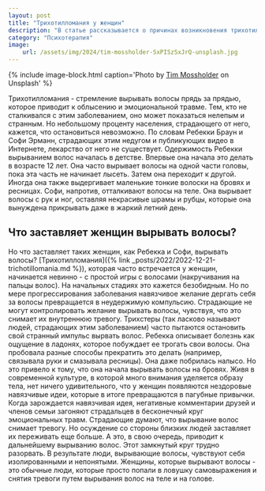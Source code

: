 ```yaml
---
layout: post
title: "Трихотилломания у женщин"
description: "В статье рассказывается о причинах возникновения трихотилломании у женщин"
category: "Психотерапия"
image:
    url: /assets/img/2024/tim-mossholder-SxPISzSxJrQ-unsplash.jpg
---
```



{% include image-block.html
caption='Photo by <a href="https://unsplash.com/@timmossholder" rel="nofollow">Tim Mossholder</a> on Unsplash'
%}


Трихотилломания - стремление вырывать волосы прядь за прядью, которое приводит к облысению и эмоциональной травме. Тем, кто не сталкивался с этим заболеванием, 
оно может показаться нелепым и странным. Но  небольшому проценту населения, страдающего от него, кажется, что остановиться невозможно. По словам Ребекки Браун и 
Софи Эрманн, страдающих этим недугом и публикующих видео в Интернете, лекарство от него не существует. Одержимость Ребекки вырыванием волос началась в детстве.
Впервые она начала это делать в возрасте 12 лет. Она часто вырывает волосы на одной части головы, пока эта часть не начинает лысеть. Затем она переходит к другой.
Иногда она также выдергивает маленькие тонкие волоски на бровях и ресницах. Софи, напротив, отталкивают волосы на теле. Она вырывает волосы с 
рук и ног, оставляя некрасивые шрамы и рубцы, которые она вынуждена прикрывать даже в жаркий летний день.


## Что заставляет женщин вырывать волосы?

Но что заставляет таких женщин, как Ребекка и Софи, вырывать волосы? [Трихотилломания]({% link _posts/2022/2022-12-21-trichotillomania.md %}), 
которая часто встречается у женщин, начинается невинно - с простой игры с волосами (накручивания на пальцы волос). 
На начальных стадиях это кажется безобидным. Но по мере прогрессирования заболевания навязчивое желание дергать себя за волосы превращается 
в неудержимую компульсию. Страдающие не могут контролировать желание вырывать волосы, чувствуя, что это снимает их внутреннюю тревогу. 
Трихстеры (так ласково называют людей, страдающих этим заболеванием) часто пытаются остановить свой странный импульс вырвать волос.
Ребекка описывает болезнь как ощущение в ладонях, которое побуждает ее трогать свои волосы. Она пробовала разные способы
прекратить это делать (например, связывала руки и смазывала ресницы). Она даже побрилась налысо. Но это привело к тому, что она 
начала вырывать волосы на бровях. Живя в современной культуре, в которой много внимания уделяется образу тела, нет ничего 
удивительного, что у женщин появляются нездоровые навязчивые идеи, которые в итоге превращаются в пагубные привычки. Когда 
зарождается навязчивая идея, негативные комментарии друзей и членов семьи загоняют страдальцев в бесконечный круг эмоциональных 
травм. Страдающие думают, что вырывание волос снимает тревогу. Но осуждение со стороны близких людей заставляет их 
переживать еще больше. А это, в свою очередь, приводит к дальнейшему вырыванию волос. Этот замкнутый круг трудно разорвать. 
В результате люди, вырывающие волосы, чувствуют себя изолированными и непонятыми. Женщины, которые вырывают волосы - это обычные люди,
которые просто попали в ловушку самовыражения и снятия тревоги путем вырывания волос на теле и на голове.


